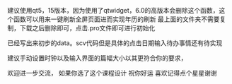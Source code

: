 建议使用qt5，15版本，因为使用了qtwidget，6.0的高版本会删除这个函数，这个函数可以用来一键刷新全屏页面进而实现年历的刷新
最上面的文件夹不需要复制，下载之后删除即可，点击.pro文件即可进行初始化



已经写出来初步的data。scv代码但是具体的点击日期输入待办事情还有待实现



建议手动设置时钟以及输入界面的篇幅大小以其更符合你的要求，



欢迎进一步交流，
如果你选了这个课程设计
祝你好运
喜欢记得点个星星谢谢
